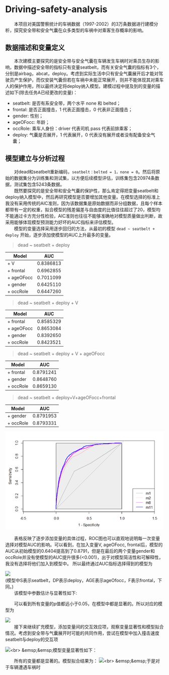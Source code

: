 # Driving-safety-analysis
&emsp;&emsp;本项目对美国警察统计的车祸数据（1997-2002）的3万条数据进行建模分析，探究安全带和安全气囊在众多类型的车祸中对乘客生存概率的影响。


## 数据描述和变量定义


&emsp;&emsp;本次建模主要探究的是安全带与安全气囊在车辆发生车祸时对乘员生存的影响，数据中描述安全带的指标只有变量seatbelt，而有关安全气囊的指标有3个，分别是airbag，abcat，deploy。考虑到实际生活中只有安全气囊展开后才能对驾驶员产生保护，而仅安装气囊但若在车祸中未能正常展开，则并不能体现其对乘车人的保护作用，所以最终决定将deploy纳入模型。建模过程中提及到的变量的描述如下(除去任务A已经更改的变量)：
- seatbelt: 是否有系安全带，两个水平 none 和 belted；
- frontal: 是否正面撞击，1 代表正面撞击，0 代表非正面撞击；
- gender: 性别；
- ageOFocc: 年龄；
- occRole: 乘车人身份：driver 代表司机 pass 代表前排乘客；
- deploy: 气囊是否展开，1 代表展开，0 代表没有展开或者没有配备安全气囊；


## 模型建立与分析过程


&emsp;&emsp;对dead和seatbelt重新编码，`seatbelt：belted = 1，none = 0`。然后将原始的数据集分为训练集和测试集，以方便后续模型评估，训练集包含20974条数据，测试集包含5243条数据。<br>
&emsp;&emsp;既然要探究的是安全带和安全气囊的保护性，那么肯定得把变量seatbelt和deploy纳入模型中，然后再研究模型是否要增加其他变量。在模型选择的标准上我没有采用传统的AIC准则，因为该数据集是原始数据而非分组数据，且每个样本都带有一定的权重，拟合模型的残差偏差与自由度的比值往往超过了20，模型均不能通过卡方充分性检验，AIC准则也往往不能够准确地对模型质量做出判断，故采用能够体现模型预测能力好坏的AUC指标来评估模型。<br>
&emsp;&emsp;模型的变量选择采用逐步回归的方法，从最初的模型 `dead ~ seatbelt + deploy` 开始，逐步添加使模型的AUC上升最多的变量。
> dead ~ seatbelt + deploy 

|     Model        |     AUC    |
|     ----         |    ----    |
|     + V          |  0.8386813 |
|     + frontal    |  0.6962855 |
|     + ageOFocc   |  0.7011099 |
|     + gender     |  0.6425110 |
|     + occRole    |  0.6447260 |

> dead ~ seatbelt + deploy + V

|     Model        |     AUC    |
|     ----         |    ----    |
|     + frontal    |  0.8585329 |
|     + ageOFocc   |  0.8653084 |
|     + gender     |  0.8392650 |
|     + occRole    |  0.8423521 |

> dead ~ seatbelt + deploy + V + ageOFocc

|     Model        |     AUC    |
|     ----         |    ----    |
|     + frontal    |  0.8791241 |
|     + gender     |  0.8648760 |
|     + occRole    |  0.8659130 |

> dead ~ seatbelt + deploy+V+ageOFocc+frontal

|     Model        |     AUC    |
|     ----         |    ----    |
|     + gender     |  0.8791953 |
|     + occRole    |  0.8793331 |

![image](https://github.com/Huang-Cc/Driving-safety-analysis/blob/master/00001.png)

&emsp;&emsp;表格反映了逐步添加变量的具体过程，ROC图也可以直观地说明每一次变量选择对模型AUC的影响。可以看到，在加入变量V, ageOFocc, frontal后，模型的AUC从初始模型的0.6404提高到了0.8791，但是在最后的两个变量gender和occRole并没有使模型的AUC提升很多(<0.001)，出于对模型简洁性和可解释性，我没有选择将他们加入到模型中。 所以最终通过AUC指标选择得到的模型为

![](https://latex.codecogs.com/gif.latex?Logit[\hat&space;P(dead=1)]=\alpha&plus;\beta_1&space;S&plus;\beta_2&space;DP&plus;\beta_3&space;V&plus;\beta_4&space;AGE&plus;\beta_5&space;F)<br>
(模型中S表示seatbelt，DP表示deploy，AGE表示ageOfocc，F表示frontal，下同。)<br>
&emsp;&emsp;该模型中参数估计与显著性如下:






&emsp;&emsp;可以看到所有变量的p值都远小于0.05，在模型中都是显著的。所以对应的模型为

![](https://latex.codecogs.com/svg.latex?Logit[\hat&space;P(dead=1)]=-10.182-1.319S&plus;0.348DP&plus;1.709V&plus;0.032AGE-1.060F)<br>
&emsp;&emsp;接下来继续扩充模型，添加变量间的交互效应项，观察变量显著性和模型拟合情况。考虑到安全带与气囊展开时可能的共同作用，尝试在模型中加入撞击速度seatbelt与deploy的交互项

![](https://latex.codecogs.com/svg.latex?Logit[\hat&space;P(dead=1)]=\alpha&plus;\beta_1&space;S&plus;\beta_2&space;DP&plus;\beta_3&space;V&plus;\beta_4&space;AGE&plus;\beta_5&space;F&plus;\gamma(S\cdot&space;DP))<br>
&emsp;&emsp;模型变量显著性如下：





&emsp;&emsp;所有的变量都是显著的。模型拟合结果为：
![](https://latex.codecogs.com/svg.latex?logit[\hat&space;P(dead=1)]=-10.254-1.177S&plus;0.576D&plus;1.715V&plus;0.032A-1.059F-0.499(S\cdot&space;D))<br>
&emsp;&emsp;于是对于车辆遭遇车祸时
